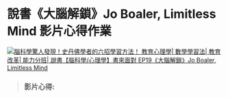 # 說書《大腦解鎖》Jo Boaler, Limitless Mind 影片心得作業

[![腦科學驚人發現！史丹佛學者的六招學習方法！ 教育心理學| 數學學習法| 教育改革| 能力分班| 說書【腦科學/心理學】書來面對 EP19《大腦解鎖》Jo Boaler, Limitless Mind](https://res.cloudinary.com/marcomontalbano/image/upload/v1668925139/video_to_markdown/images/youtube--DgbSc6Ys710-c05b58ac6eb4c4700831b2b3070cd403.jpg)](https://www.youtube.com/watch?v=DgbSc6Ys710 "腦科學驚人發現！史丹佛學者的六招學習方法！ 教育心理學| 數學學習法| 教育改革| 能力分班| 說書【腦科學/心理學】書來面對 EP19《大腦解鎖》Jo Boaler, Limitless Mind")

>### 影片心得: 






